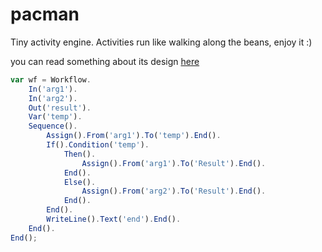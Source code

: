 pacman
======

Tiny activity engine. Activities run like walking along the beans, enjoy it :)

you can read something about its design [here](https://github.com/ali-ent/NTFE-BPM/tree/master/doc)

```js
var wf = Workflow.
    In('arg1').
    In('arg2').
    Out('result').
    Var('temp').
    Sequence().
        Assign().From('arg1').To('temp').End().
        If().Condition('temp').
            Then().
                Assign().From('arg1').To('Result').End().
            End().
            Else().
                Assign().From('arg2').To('Result').End().
            End().
        End().
        WriteLine().Text('end').End().
    End().
End();
```
